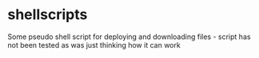# shellscripts
Some pseudo shell script for deploying and downloading files - script has not been tested as was just thinking how it can work
